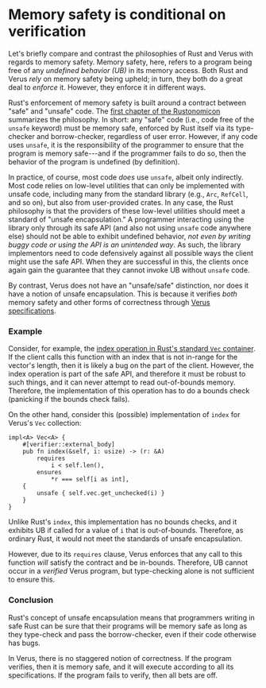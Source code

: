 # Memory safety is conditional on verification

Let's briefly compare and contrast the philosophies of Rust and Verus with regards to
memory safety. Memory safety, here, refers to a program being free of any
_undefined behavior (UB)_ in its memory access.
Both Rust and Verus _rely_ on memory safety being upheld; in turn,
they both do a great deal to _enforce_ it. However, they enforce it in different ways.

Rust's enforcement of memory safety is built around a contract between "safe" and
"unsafe" code.  The [first chapter of the Rustonomicon](https://doc.rust-lang.org/nomicon/safe-unsafe-meaning.html)
summarizes the philosophy. In short: any "safe" code (i.e., code free of the `unsafe` keyword) 
must be memory safe, enforced by Rust itself via its type-checker and borrow-checker,
regardless of user error. However, if any code uses `unsafe`, it is the responsibility
of the programmer to ensure that the program is memory safe---and if the programmer fails to
do so, then the behavior of the program is undefined (by definition).

In practice, of course, most code _does_ use `unsafe`, albeit only indirectly.
Most code relies on low-level utilities that can only be implemented with unsafe code,
including many from the standard library (e.g., `Arc`, `RefCell`, and so on), but also
from user-provided crates. In any case, the Rust philosophy is that the providers of these
low-level utilities should meet a standard of "unsafe encapsulation."
A programmer interacting using the library only through its safe API (and also not using
`unsafe` code anywhere else) should not be able to exhibit undefined behavior,
_not even by writing buggy code or using the API is an unintended way_.
As such, the library implementors need to code defensively against all possible ways the
client might use the safe API.
When they are successful in this, the clients once again gain the guarantee that they
cannot invoke UB without `unsafe` code.

By contrast, Verus does not have an "unsafe/safe" distinction, nor does it have a notion
of unsafe encapsulation. This is because it verifies _both_ memory safety and other
forms of correctness through [Verus specifications](./requires_ensures.md).

### Example

Consider, for example, the [index operation in Rust's standard `Vec` container](https://doc.rust-lang.org/std/vec/struct.Vec.html#method.index).
If the client calls this function with an index that is not in-range for the vector's
length, then it is likely a bug on the part of the client. However, the index operation
is part of the safe API, and therefore it must be robust to such things, and it can never
attempt to read out-of-bounds memory. Therefore, the implementation of this operation has
to do a bounds check (panicking if the bounds check fails).

On the other hand, consider this (possible) implementation of `index` for Verus's
`Vec` collection:

```rust,ignore
impl<A> Vec<A> {
    #[verifier::external_body]
    pub fn index(&self, i: usize) -> (r: &A)
        requires
            i < self.len(),
        ensures
            *r === self[i as int],
    {
        unsafe { self.vec.get_unchecked(i) }
    }
}
```

Unlike Rust's `index`, this implementation has no bounds checks, and it exhibits UB if called
for a value of `i` that is out-of-bounds. Therefore, as ordinary Rust, it would not meet
the standards of unsafe encapsulation.

However, due to its `requires` clause,
Verus enforces that any call to this function _will_ satisfy the contract and be in-bounds.
Therefore, UB cannot occur in a _verified_ Verus program, but type-checking alone is not
sufficient to ensure this.

### Conclusion

Rust's concept of unsafe encapsulation means that programmers writing in safe Rust can be sure
that their programs will be memory safe as long as they type-check and pass the borrow-checker, 
even if their code otherwise has bugs.

In Verus, there is no staggered notion of correctness. If the program verifies, then it is
memory safe, and it will execute according to all its specifications.
If the program fails to verify, then all bets are off.
